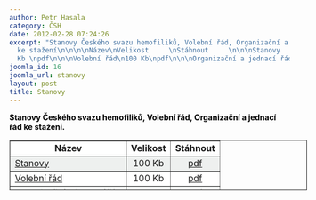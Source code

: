 ```yaml
---
author: Petr Hasala
category: ČSH
date: 2012-02-28 07:24:26
excerpt: "Stanovy Českého svazu hemofiliků, Volební řád, Organizační a jednací řád
  ke stažení\n\n\n\nNázev\nVelikost     \nStáhnout     \n\n\nStanovy                                        \n100
  Kb \npdf\n\n\nVolební řád\n100 Kb\npdf\n\n\nOrganizační a jednací řád\n100 Kb\npdf\n\n\n\n "
joomla_id: 16
joomla_url: stanovy
layout: post
title: Stanovy
---
```


<p>
 <span style="color: #000000;">
  <strong>
   Stanovy Českého svazu hemofiliků, Volební řád, Organizační a jednací
  </strong>
  <strong>
   řád ke stažení.
  </strong>
  <br/>
 </span>
</p>
<table border="1" style="width: 535px; height: 90px;">
 <tbody>
  <tr>
   <td style="background-color: #ffffff; text-align: center;">
    <strong>
     Název
    </strong>
   </td>
   <td style="background-color: #ffffff; text-align: center;">
    <strong>
     Velikost
     <br/>
    </strong>
   </td>
   <td style="background-color: #ffffff; text-align: center;">
    <strong>
     Stáhnout
     <br/>
    </strong>
   </td>
  </tr>
  <tr>
   <td style="background-color: #eef0ef;">
    <a href="images/dokumenty-pdf-doc/stanovy_2015/stanovy_ceskeho_svazu_hemofiliku.pdf" target="_blank">
     Stanovy
    </a>
   </td>
   <td style="background-color: #eef0ef; text-align: center;">
    100 Kb
   </td>
   <td style="background-color: #eef0ef; text-align: center;">
    <a href="images/dokumenty-pdf-doc/stanovy_2015/stanovy_ceskeho_svazu_hemofiliku.pdf" target="_blank">
     pdf
    </a>
   </td>
  </tr>
  <tr>
   <td style="background-color: #ffffff;">
    <a href="images/dokumenty-pdf-doc/stanovy_2015/volebni_rad_ceskeho_svazu_hemofiliku.pdf" target="_blank">
     Volební řád
    </a>
   </td>
   <td style="background-color: #ffffff; text-align: center;">
    100 Kb
   </td>
   <td style="background-color: #ffffff; text-align: center;">
    <a href="images/dokumenty-pdf-doc/stanovy_2015/volebni_rad_ceskeho_svazu_hemofiliku.pdf" target="_blank">
     pdf
    </a>
   </td>
  </tr>
  <tr>
   <td style="background-color: #eef0ef;">
    <a href="images/dokumenty-pdf-doc/stanovy_2015/organizacni_a_jednaci_rad_ceskeho_svazu_hemofiliku.pdf" target="_blank">
     Organizační a jednací řád
    </a>
   </td>
   <td style="background-color: #eef0ef; text-align: center;">
    100 Kb
   </td>
   <td style="background-color: #eef0ef; text-align: center;">
    <a href="images/dokumenty-pdf-doc/stanovy_2015/organizacni_a_jednaci_rad_ceskeho_svazu_hemofiliku.pdf" target="_blank">
     pdf
    </a>
   </td>
  </tr>
 </tbody>
</table>
<p>
 <span style="color: #000000;">
 </span>
</p>